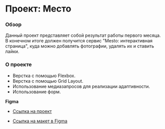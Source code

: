 # Проект: Место

### Обзор

Данный проект представляет собой результат работы первого месяца. В конечном итоге должен получится сервис "Mesto: интерактивная страница", куда можно добавлять фотографии, удалять их и ставить лайки.

### О проекте

* Верстка с помощью Flexbox.
* Верстка с помощью Grid Layout.
* Использование медиазапросов для реализации адаптивности.
* Использование форм.

**Figma**

* [Ссылка на проект](https://galdenysh.github.io/mesto-project/)

* [Ссылка на макет в Figma](https://www.figma.com/file/2cn9N9jSkmxD84oJik7xL7/JavaScript.-Sprint-4?node-id=0%3A1)
